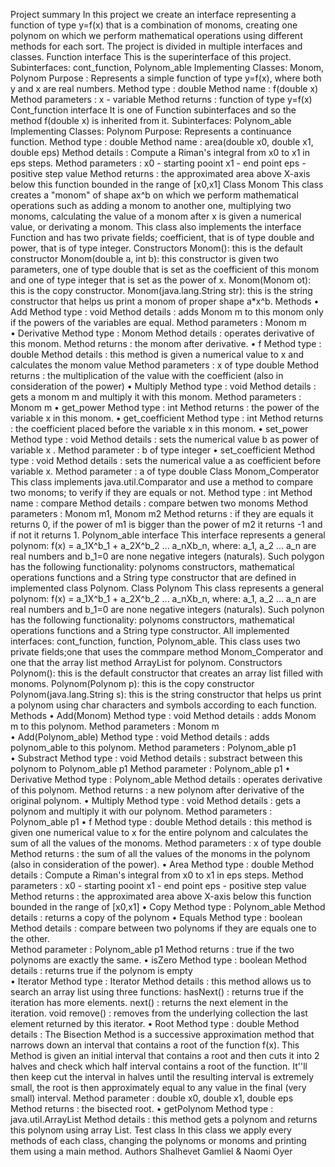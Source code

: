 
Project summary
In this project we create an interface representing a function of type y=f(x) that is a combination of monoms, creating one polynom on which we perform mathematical operations using different methods for each sort. The project is divided in multiple interfaces and classes.
Function interface
This is the superinterface of this project. Subinterfaces: cont_function, Polynom_able Implementing Classes: Monom, Polynom
Purpose : Represents a simple function of type y=f(x), where both y and x are real numbers.
Method type : double 
Method name : f(double x) 
Method parameters : x - variable
Method returns : function of type y=f(x)
Cont_function interface
It is one of Function subinterfaces and so the method f(double x) is inherited from it. Subinterfaces: Polynom_able Implementing Classes: Polynom
Purpose: Represents a continuance function.
Method type : double 
Method name : area(double x0, double x1, double eps)
Method details : Compute a Riman's integral from x0 to x1 in eps steps.
Method parameters : x0 - starting pooint
                   x1 - end point
                   eps - positive step value
Method returns : the approximated area above X-axis below this function bounded in the range of [x0,x1]
Class Monom
This class creates a "monom" of shape ax^b on which we perform mathematical operations such as adding a monom to another one, multiplying two monoms, calculating the value of a monom after x is given a numerical value, or derivating a monom. This class also implements the interface Function and has two private fields; coefficient, that is of type double and power, that is of type integer.
Constructors
Monom(): this is the default constructor
Monom(double a, int b): this constructor is given two parameters, one of type double that is set as the coefficient of this monom and one of type integer that is set as the power of x.
Monom(Monom ot): this is the copy constructor.
Monom(java.lang.String str): this is the string constructor that helps us print a monom of proper shape a*x^b.
Methods
•	Add
Method type : void
Method details : adds Monom m to this monom only if the powers of the variables are equal.
Method parameters : Monom m                                   
•	Derivative
Method type : Monom
Method details : operates derivative of this monom.
Method returns : the monom after derivative.
•	f
Method type : double
Method details : this method is given a numerical value to x and calculates the monom value 
Method parameters : x of type double
Method returns : the multiplication of the value with the coefficient (also in consideration of the power)
•	Multiply
Method type : void
Method details : gets a monom m and multiply it with this monom.
Method parameters : Monom m
•	get_power
Method type : int
Method returns : the power of the variable x in this monom.
•	get_coefficient
Method type : int
Method returns : the coefficient placed before the variable x in this monom.
•	set_power
Method type : void
Method details : sets the numerical value b as power of variable x .
Method parameter : b of type integer
•	set_coefficient
Method type : void
Method details : sets the numerical value a as coefficient before variable x. 
Method parameter : a of type double
Class Monom_Comperator
This class implements java.util.Comparator and use a method to compare two monoms; to verify if they are equals or not.
Method type : int 
Method name : compare
Method details : compare betwen two monoms
Method parameters : Monom m1, Monom m2
Method returns : if they are equals it returns 0, if the power of m1 is bigger than the power of m2 it returns -1 and if not it returns 1.
Polynom_able interface
This interface represents a general polynom: f(x) = a_1X^b_1 + a_2X^b_2 ... a_nXb_n, where: a_1, a_2 ... a_n are real numbers and b_1=0 are none negative integers (naturals). Such polygon has the following functionality: polynoms constructors, mathematical operations functions and a String type constructor that are defined in implemented class Polynom.
Class Polynom
This class represents a general polynom: f(x) = a_1X^b_1 + a_2X^b_2 ... a_nXb_n, where: a_1, a_2 ... a_n are real numbers and b_1=0 are none negative integers (naturals). Such polynon has the following functionality: polynoms constructors, mathematical operations functions and a String type constructor. All implemented interfaces: cont_function, function, Polynom_able. This class uses two private fields;one that uses the commpare method Monom_Comperator and one that the array list method ArrayList for polynom.
Constructors
Polynom(): this is the default constructor that creates an array list filled with monoms.
Polynom(Polynom p): this is the copy constructor
Polynom(java.lang.String s): this is the string constructor that helps us print a polynom using char characters and symbols according to                              each function.
Methods
•	Add(Monom)
Method type : void
Method details : adds Monom m to this polynom.
Method parameters : Monom m                                   
•	Add(Polynom_able)
Method type : void
Method details : adds polynom_able to this polynom.
Method parameters : Polynom_able p1                                  
•	Substract
Method type : void
Method details : substract between this polynom to Polynom_able p1
Method parameter : Polynom_able p1
•	Derivative
Method type : Polynom_able
Method details : operates derivative of this polynom.
Method returns : a new polynom after derivative of the original polynom.
•	Multiply
Method type : void
Method details : gets a polynom and multiply it with our polynom.
Method parameters : Polynom_able p1
•	f
Method type : double
Method details : this method is given one numerical value to x for the entire polynom and calculates the sum of all the values of the monoms. 
Method parameters : x of type double
Method returns : the sum of all the values of the monoms in the polynom (also in consideration of the power).
•	Area
Method type : double 
Method details : Compute a Riman's integral from x0 to x1 in eps steps.
Method parameters : x0 - starting pooint
                    x1 - end point
                    eps - positive step value
Method returns : the approximated area above X-axis below this function bounded in the range of [x0,x1]
•	Copy
Method type : Polynom_able
Method details : returns a copy of the polynom
•	Equals
Method type : boolean
Method details : compare between two polynoms if they are equals one to the other.   
Method parameter : Polynom_able p1
Method returns : true if the two polynoms are exactly the same.
•	isZero
Method type : boolean
Method details : returns true if the polynom is empty  
•	Iterator
Method type : Iterator<Monom>
Method details : this method allows us to search an array list using three functions:
                 hasNext() : returns true if the iteration has more elements.
                 next() : returns the next element in the iteration.
                 void remove() : removes from the underlying collection the last element returned by this iterator.
•	Root
Method type : double
Method details : The Bisection Method is a successive approximation method that narrows down an interval that contains a root of the                      function f(x).
                 This Method is given an initial interval that contains a root and then cuts it into 2 halves and check which half                        interval contains a root of the function.
                 It''ll then keep cut the interval in halves until the resulting interval is extremely small, the root is then                            approximately equal to any value in the final (very small) interval.
Method parameter : double x0, double x1, double eps
Method returns : the bisected root.
•	getPolynom
Method type : java.util.ArrayList<Monom>
Method details : this method gets a polynom and returns this polynom using array List.
Test class
In this class we apply every methods of each class, changing the polynoms or monoms and printing them using a main method.
Authors
Shalhevet Gamliel & Naomi Oyer
